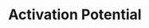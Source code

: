 ---
title: "Activation Potential"

categories: ['']

tags: ['Activation', 'Potential']

arwords: 'احتمالية التنشيط'

arexps: []

enwords: ['Activation Potential']

enexps: []

arlexicons: 'ح'

enlexicons: 'A'

authors: ['Ruqayya Roshdy']

translators: ['']

citations: 'تطبيقات الذكاء الاصطناعي في خدمة اللغة العربية'

sources: 'مركز الملك عبدالله بن عبدالعزيز الدولي لخدمة اللغة العربية'

word: "true"

slug: ""
---